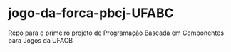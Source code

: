 # jogo-da-forca-pbcj-UFABC
Repo para o primeiro projeto de Programação Baseada em Componentes para Jogos da UFACB
